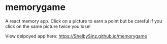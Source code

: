 # memorygame

A react memory app. Click on a picture to earn a point but be careful if you click on the same picture twice you lose! 

View delpoyed app here:
              https://ShelbySinz.github.io/memorygame
              
